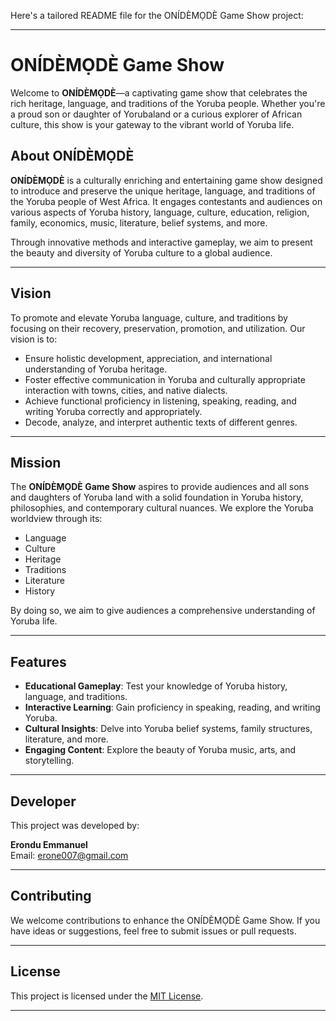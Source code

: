 Here's a tailored README file for the ONÍDÈMỌDÈ Game Show project:

---

# ONÍDÈMỌDÈ Game Show

Welcome to **ONÍDÈMỌDÈ**—a captivating game show that celebrates the rich heritage, language, and traditions of the Yoruba people. Whether you're a proud son or daughter of Yorubaland or a curious explorer of African culture, this show is your gateway to the vibrant world of Yoruba life.

## About ONÍDÈMỌDÈ

**ONÍDÈMỌDÈ** is a culturally enriching and entertaining game show designed to introduce and preserve the unique heritage, language, and traditions of the Yoruba people of West Africa. It engages contestants and audiences on various aspects of Yoruba history, language, culture, education, religion, family, economics, music, literature, belief systems, and more.

Through innovative methods and interactive gameplay, we aim to present the beauty and diversity of Yoruba culture to a global audience.

---

## Vision

To promote and elevate Yoruba language, culture, and traditions by focusing on their recovery, preservation, promotion, and utilization. Our vision is to:

- Ensure holistic development, appreciation, and international understanding of Yoruba heritage.
- Foster effective communication in Yoruba and culturally appropriate interaction with towns, cities, and native dialects.
- Achieve functional proficiency in listening, speaking, reading, and writing Yoruba correctly and appropriately.
- Decode, analyze, and interpret authentic texts of different genres.

---

## Mission

The **ONÍDÈMỌDÈ Game Show** aspires to provide audiences and all sons and daughters of Yoruba land with a solid foundation in Yoruba history, philosophies, and contemporary cultural nuances. We explore the Yoruba worldview through its:

- Language
- Culture
- Heritage
- Traditions
- Literature
- History

By doing so, we aim to give audiences a comprehensive understanding of Yoruba life.

---

## Features

- **Educational Gameplay**: Test your knowledge of Yoruba history, language, and traditions.
- **Interactive Learning**: Gain proficiency in speaking, reading, and writing Yoruba.
- **Cultural Insights**: Delve into Yoruba belief systems, family structures, literature, and more.
- **Engaging Content**: Explore the beauty of Yoruba music, arts, and storytelling.

---

## Developer

This project was developed by:

**Erondu Emmanuel**  
Email: [erone007@gmail.com](mailto:erone007@gmail.com)  

---

## Contributing

We welcome contributions to enhance the ONÍDÈMỌDÈ Game Show. If you have ideas or suggestions, feel free to submit issues or pull requests.

---

## License

This project is licensed under the [MIT License](https://opensource.org/licenses/MIT).

---

